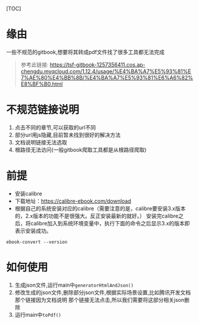 [TOC]
# 缘由
一些不规范的gitbook,想要将其转成pdf文件找了很多工具都无法完成
> 参考此链接: https://tsf-gitbook-1257356411.cos.ap-chengdu.myqcloud.com/1.12.4/usage/%E4%BA%A7%E5%93%81%E7%AE%80%E4%BB%8B/%E4%BA%A7%E5%93%81%E6%A6%82%E8%BF%B0.html
# 不规范链接说明
1. 点击不同的章节,可以获取的url不同
2. 部分url用js隐藏,目前暂未找到很好的解决方法
3. 文档说明链接无法选取
4. 根路径无法访问(一般gitbook爬取工具都是从根路径爬取)
# 前提
- 安装calibre
- 下载地址：https://calibre-ebook.com/download
- 根据自己的系统安装对应的calibre（需要注意的是，calibre要安装3.x版本的，2.x版本的功能不是很强大。反正安装最新的就好。）
安装完calibre之后，将calibre加入到系统环境变量中，执行下面的命令之后显示3.x的版本即表示安装成功。

```ebook-convert --version```
# 如何使用
1. 生成json文件,运行main中`generatorHtmlAndJson()`
2. 修改生成的json文件,删除部分json文件,根据实际场景设置,比如腾讯开发文档那个链接因为文档说明
那个链接无法点击,所以我们需要将这部分相关json删除
3. 运行main中`toPdf()`
